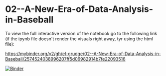 # 02--A-New-Era-of-Data-Analysis-in-Baseball

To view the full interactive version of the notebook go to the following link (if the ipynb file doesn't render the visuals right away, tyr using the html file):

https://mybinder.org/v2/gh/el-grudge/02--A-New-Era-of-Data-Analysis-in-Baseball/2574524038996207ff5d06982914b7fe22093516

[![Binder](https://mybinder.org/badge_logo.svg)](https://mybinder.org/v2/gh/el-grudge/02--A-New-Era-of-Data-Analysis-in-Baseball/2574524038996207ff5d06982914b7fe22093516)
